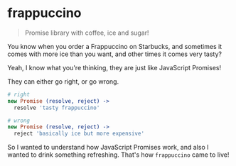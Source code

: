 # frappuccino

> Promise library with coffee, ice and sugar!

You know when you order a Frappuccino on Starbucks, and sometimes it comes with more ice than you want, and other times it comes very tasty?

Yeah, I know what you're thinking, they are just like JavaScript Promises!

They can either go right, or go wrong.

```coffeescript
# right
new Promise (resolve, reject) ->
  resolve 'tasty frappuccino'

# wrong
new Promise (resolve, reject) ->
  reject 'basically ice but more expensive'
```

So I wanted to understand how JavaScript Promises work, and also I wanted to drink something refreshing. That's how `frappuccino` came to live!
